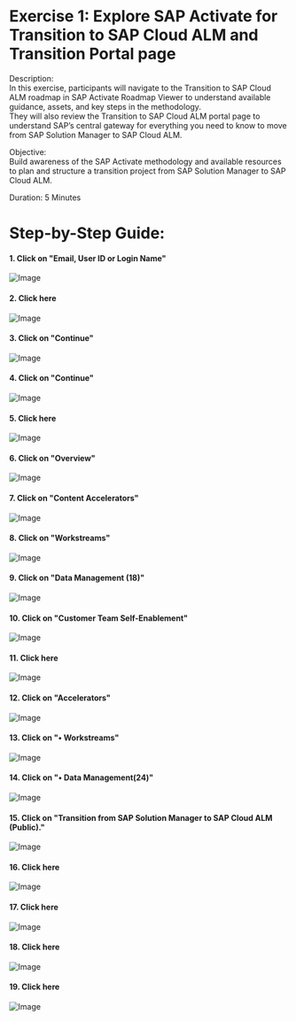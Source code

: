 # Exercise 1: Explore SAP Activate for Transition to SAP Cloud ALM and Transition Portal page
Description: <br>
In this exercise, participants will navigate to the Transition to SAP Cloud ALM roadmap in SAP Activate Roadmap Viewer to understand available guidance, assets, and key steps in the methodology.<br>
They will also review the Transition to SAP Cloud ALM portal page to understand SAP’s central gateway for everything you need to know to move from SAP Solution Manager to SAP Cloud ALM.<br>

Objective: <br>
Build awareness of the SAP Activate methodology and available resources to plan and structure a transition project from SAP Solution Manager to SAP Cloud ALM. <br>

Duration: 5 Minutes<br>

# Step-by-Step Guide:
#### 1. Click on "Email, User ID or Login Name"<br>
![Image](Snagit_Step_Image001.png)<br>
#### 2. Click here<br>
![Image](Snagit_Step_Image002.png)<br>
#### 3. Click on "Continue"<br>
![Image](Snagit_Step_Image003.png)<br>
#### 4. Click on "Continue"<br>
![Image](Snagit_Step_Image004.png)<br>
#### 5. Click here<br>
![Image](Snagit_Step_Image005.png)<br>
#### 6. Click on "Overview"<br>
![Image](Snagit_Step_Image006.png)<br>
#### 7. Click on "Content Accelerators"<br>
![Image](Snagit_Step_Image007.png)<br>
#### 8. Click on "Workstreams"<br>
![Image](Snagit_Step_Image008.png)<br>
#### 9. Click on "Data Management \(18\)"<br>
![Image](Snagit_Step_Image009.png)<br>
#### 10. Click on "Customer Team Self-Enablement"<br>
![Image](Snagit_Step_Image010.png)<br>
#### 11. Click here<br>
![Image](Snagit_Step_Image011.png)<br>
#### 12. Click on "Accelerators"<br>
![Image](Snagit_Step_Image012.png)<br>
#### 13. Click on "• Workstreams"<br>
![Image](Snagit_Step_Image013.png)<br>
#### 14. Click on "• Data Management\(24\)"<br>
![Image](Snagit_Step_Image014.png)<br>
#### 15. Click on "Transition from SAP Solution Manager to SAP Cloud ALM \(Public\)."<br>
![Image](Snagit_Step_Image015.png)<br>
#### 16. Click here<br>
![Image](Snagit_Step_Image016.png)<br>
#### 17. Click here<br>
![Image](Snagit_Step_Image017.png)<br>
#### 18. Click here<br>
![Image](Snagit_Step_Image018.png)<br>
#### 19. Click here<br>
![Image](Snagit_Step_Image019.png)<br>
